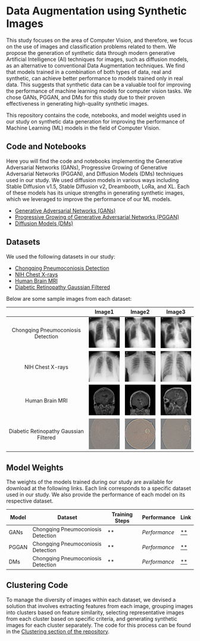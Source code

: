 # Data Augmentation using Synthetic Images

This study focuses on the area of Computer Vision, and therefore, we focus on the use of images and classification problems related to them. We propose the generation of synthetic data through modern generative Artificial Intelligence (AI) techniques for images, such as diffusion models, as an alternative to conventional Data Augmentation techniques. We find that models trained in a combination of both types of data, real and synthetic, can achieve better performance to models trained only in real data. This suggests that synthetic data can be a valuable tool for improving the performance of machine learning models for computer vision tasks. We chose GANs, PGGAN, and DMs for this study due to their proven effectiveness in generating high-quality synthetic images.

This repository contains the code, notebooks, and model weights used in our study on synthetic data generation for improving the performance of Machine Learning (ML) models in the field of Computer Vision.

## Code and Notebooks
Here you will find the code and notebooks implementing the Generative Adversarial Networks (GANs), Progressive Growing of Generative Adversarial Networks (PGGAN), and Diffusion Models (DMs) techniques used in our study. We used diffusion models in various ways including Stable Diffusion v1.5, Stable Diffusion v2, Dreambooth, LoRa, and XL. Each of these models has its unique strengths in generating synthetic images, which we leveraged to improve the performance of our ML models.

- [Generative Adversarial Networks (GANs)](**)
- [Progressive Growing of Generative Adversarial Networks (PGGAN)](**)
- [Diffusion Models (DMs)](**)

## Datasets
We used the following datasets in our study:

- [Chongqing Pneumoconiosis Detection](https://www.ncbi.nlm.nih.gov/pmc/articles/PMC8431598/)
- [NIH Chest X-rays](https://arxiv.org/abs/1705.02315)
- [Human Brain MRI](https://www.kaggle.com/datasets/masoudnickparvar/brain-tumor-mri-dataset)
- [Diabetic Retinopathy Gaussian Filtered](https://www.kaggle.com/datasets/sovitrath/diabetic-retinopathy-224x224-gaussian-filtered)

Below are some sample images from each dataset:

|         | Image1 | Image2 | Image3 |
|:-------:|:------:|:------:|:------:|
| Chongqing Pneumoconiosis Detection | <img src="src/pneumoconiosis/1-2.jpg" width="100"> | <img src="src/pneumoconiosis/2-2.jpg" width="100"> | <img src="src/pneumoconiosis/3-2.jpg" width="100"> |
| NIH Chest X-rays | <img src="src/nih_xray/00001971_000.png" width="100"> | <img src="src/nih_xray/00001974_001.png" width="100"> | <img src="src/nih_xray/00001980_000.png" width="100"> |
| Human Brain MRI | <img src="src/brain_tumor/1.jpg" width="100"> | <img src="src/brain_tumor/2.jpg" width="100"> | <img src="src/brain_tumor/3.jpg" width="100"> |
| Diabetic Retinopathy Gaussian Filtered | <img src="src/retinopatia/1.png" width="100"> | <img src="src/retinopatia/2.png" width="100"> | <img src="src/retinopatia/3.png" width="100"> |

## Model Weights
The weights of the models trained during our study are available for download at the following links. Each link corresponds to a specific dataset used in our study. We also provide the performance of each model on its respective dataset.

| Model | Dataset | Training Steps |  Performance | Link |
|-------|---------|----------------|-------------|------|
| GANs  | Chongqing Pneumoconiosis Detection| ** | *Performance* | [**](#) |
| PGGAN | Chongqing Pneumoconiosis Detection| ** | *Performance* | [**](#) |
| DMs   | Chongqing Pneumoconiosis Detection| ** | *Performance* | [**](#) |

## Clustering Code
To manage the diversity of images within each dataset, we devised a solution that involves extracting features from each image, grouping images into clusters based on feature similarity, selecting representative images from each cluster based on specific criteria, and generating synthetic images for each cluster separately. The code for this process can be found in the [Clustering section of the repository](**).
